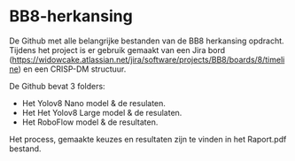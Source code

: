 # BB8-herkansing
De Github met alle belangrijke bestanden van de BB8 herkansing opdracht.
Tijdens het project is er gebruik gemaakt van een Jira bord (https://widowcake.atlassian.net/jira/software/projects/BB8/boards/8/timeline)
en een CRISP-DM structuur.

De Github bevat 3 folders:

- Het Yolov8 Nano model & de resulaten.
- Het Het Yolov8 Large model & de resulaten.
- Het RoboFlow model & de resultaten.

Het process, gemaakte keuzes en resultaten zijn te vinden in het Raport.pdf bestand.
